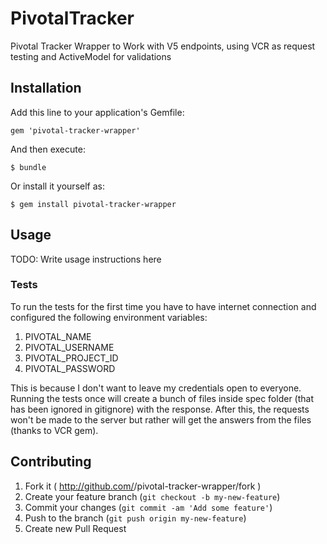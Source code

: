 # PivotalTracker

Pivotal Tracker Wrapper to Work with V5 endpoints, using VCR as request testing and ActiveModel for validations

## Installation

Add this line to your application's Gemfile:

    gem 'pivotal-tracker-wrapper'

And then execute:

    $ bundle

Or install it yourself as:

    $ gem install pivotal-tracker-wrapper

## Usage

TODO: Write usage instructions here

### Tests

To run the tests for the first time you have to have internet connection and configured the following environment variables:
1. PIVOTAL_NAME
2. PIVOTAL_USERNAME
3. PIVOTAL_PROJECT_ID
4. PIVOTAL_PASSWORD

This is because I don't want to leave my credentials open to everyone.
Running the tests once will create a bunch of files inside spec folder (that has been ignored in gitignore) with the response. After this, the requests won't be made to the server but rather will get the answers from the files (thanks to VCR gem).

## Contributing

1. Fork it ( http://github.com/<my-github-username>/pivotal-tracker-wrapper/fork )
2. Create your feature branch (`git checkout -b my-new-feature`)
3. Commit your changes (`git commit -am 'Add some feature'`)
4. Push to the branch (`git push origin my-new-feature`)
5. Create new Pull Request
